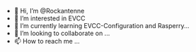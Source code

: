 - 👋 Hi, I’m @Rockantenne
- 👀 I’m interested in EVCC
- 🌱 I’m currently learning EVCC-Configuration and Rasperry...
- 💞️ I’m looking to collaborate on ...
- 📫 How to reach me ...

<!---
Rockantenne/Rockantenne is a ✨ special ✨ repository because its `README.md` (this file) appears on your GitHub profile.
You can click the Preview link to take a look at your changes.
--->
